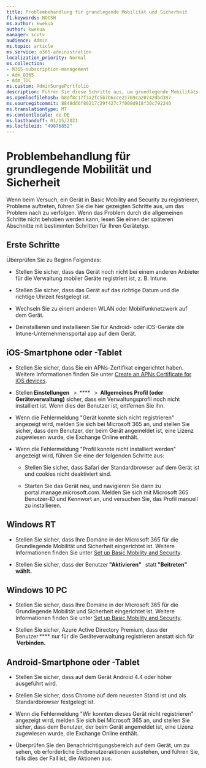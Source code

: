 ```yaml
---
title: Problembehandlung für grundlegende Mobilität und Sicherheit
f1.keywords: NOCSH
ms.author: kwekua
author: kwekua
manager: scotv
audience: Admin
ms.topic: article
ms.service: o365-administration
localization_priority: Normal
ms.collection:
- M365-subscription-management
- Adm_O365
- Adm_TOC
ms.custom: AdminSurgePortfolio
description: Führen Sie diese Schritte aus, um grundlegende Mobilitäts- und Sicherheitsprobleme zu verfolgen.
ms.openlocfilehash: b8df8c17f3a2fc5b7b6cce21769ca20742dbd397
ms.sourcegitcommit: 8849dd6f80217c29f427c7f008d918f30c792240
ms.translationtype: MT
ms.contentlocale: de-DE
ms.lasthandoff: 01/15/2021
ms.locfileid: "49876852"
---
```

# <a name="troubleshoot-basic-mobility-and-security"></a>Problembehandlung für grundlegende Mobilität und Sicherheit

Wenn beim Versuch, ein Gerät in Basic Mobility and Security zu registrieren, Probleme auftreten, führen Sie die hier gezeigten Schritte aus, um das Problem nach zu verfolgen. Wenn das Problem durch die allgemeinen Schritte nicht behoben werden kann, lesen Sie einen der späteren Abschnitte mit bestimmten Schritten für Ihren Gerätetyp.

## <a name="steps-to-try-first"></a>Erste Schritte

Überprüfen Sie zu Beginn Folgendes:

- Stellen Sie sicher, dass das Gerät noch nicht bei einem anderen Anbieter für die Verwaltung mobiler Geräte registriert ist, z. B. Intune.

- Stellen Sie sicher, dass das Gerät auf das richtige Datum und die richtige Uhrzeit festgelegt ist.

- Wechseln Sie zu einem anderen WLAN oder Mobilfunknetzwerk auf dem Gerät.

- Deinstallieren und installieren Sie für Android- oder iOS-Geräte die Intune-Unternehmensportal app auf dem Gerät. 

## <a name="ios-phone-or-tablet"></a>iOS-Smartphone oder -Tablet

- Stellen Sie sicher, dass Sie ein APNs-Zertifikat eingerichtet haben. Weitere Informationen finden Sie unter [Create an APNs Certificate for iOS devices](create-an-apns-certificate-for-ios-devices.md).

- Stellen **Einstellungen**   >  ****   >  **Allgemeines Profil (oder Geräteverwaltung)** sicher, dass ein Verwaltungsprofil noch nicht installiert ist. Wenn dies der Benutzer ist, entfernen Sie ihn.

- Wenn die Fehlermeldung "Gerät konnte sich nicht registrieren" angezeigt wird, melden Sie sich bei Microsoft 365 an, und stellen Sie sicher, dass dem Benutzer, der beim Gerät angemeldet ist, eine Lizenz zugewiesen wurde, die Exchange Online enthält.

- Wenn die Fehlermeldung "Profil konnte nicht installiert werden" angezeigt wird, führen Sie eine der folgenden Schritte aus:

    - Stellen Sie sicher, dass Safari der Standardbrowser auf dem Gerät ist und cookies nicht deaktiviert sind.

    - Starten Sie das Gerät neu, und navigieren Sie dann zu portal.manage.microsoft.com. Melden Sie sich mit Microsoft 365 Benutzer-ID und Kennwort an, und versuchen Sie, das Profil manuell zu installieren.

## <a name="windows-rt"></a>Windows RT

- Stellen Sie sicher, dass Ihre Domäne in der Microsoft 365 für die Grundlegende Mobilität und Sicherheit eingerichtet ist. Weitere Informationen finden Sie unter [Set up Basic Mobility and Security](set-up.md).
    
- Stellen Sie sicher, dass der Benutzer **"Aktivieren"**   statt **"Beitreten" wählt.**

## <a name="windows-10-pc"></a>Windows 10 PC

- Stellen Sie sicher, dass Ihre Domäne in der Microsoft 365 für die Grundlegende Mobilität und Sicherheit eingerichtet ist. Weitere Informationen finden Sie unter [Set up Basic Mobility and Security](set-up.md).
    
- Stellen Sie sicher, Azure Active Directory Premium, dass der Benutzer **** nur für die Geräteverwaltung registrieren anstatt sich für    **Verbinden.**

## <a name="android-phone-or-tablet"></a>Android-Smartphone oder -Tablet

- Stellen Sie sicher, dass auf dem Gerät Android 4.4 oder höher ausgeführt wird.

- Stellen Sie sicher, dass Chrome auf dem neuesten Stand ist und als Standardbrowser festgelegt ist.

- Wenn die Fehlermeldung "Wir konnten dieses Gerät nicht registrieren" angezeigt wird, melden Sie sich bei Microsoft 365 an, und stellen Sie sicher, dass dem Benutzer, der beim Gerät angemeldet ist, eine Lizenz zugewiesen wurde, die Exchange Online enthält.

- Überprüfen Sie den Benachrichtigungsbereich auf dem Gerät, um zu sehen, ob erforderliche Endbenutzeraktionen ausstehen, und führen Sie, falls dies der Fall ist, die Aktionen aus.